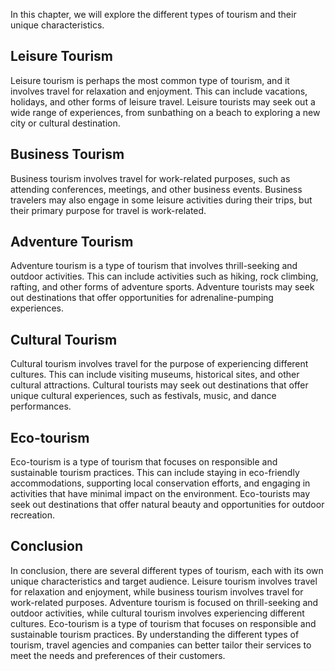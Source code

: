 
In this chapter, we will explore the different types of tourism and their unique characteristics.

Leisure Tourism
---------------

Leisure tourism is perhaps the most common type of tourism, and it involves travel for relaxation and enjoyment. This can include vacations, holidays, and other forms of leisure travel. Leisure tourists may seek out a wide range of experiences, from sunbathing on a beach to exploring a new city or cultural destination.

Business Tourism
----------------

Business tourism involves travel for work-related purposes, such as attending conferences, meetings, and other business events. Business travelers may also engage in some leisure activities during their trips, but their primary purpose for travel is work-related.

Adventure Tourism
-----------------

Adventure tourism is a type of tourism that involves thrill-seeking and outdoor activities. This can include activities such as hiking, rock climbing, rafting, and other forms of adventure sports. Adventure tourists may seek out destinations that offer opportunities for adrenaline-pumping experiences.

Cultural Tourism
----------------

Cultural tourism involves travel for the purpose of experiencing different cultures. This can include visiting museums, historical sites, and other cultural attractions. Cultural tourists may seek out destinations that offer unique cultural experiences, such as festivals, music, and dance performances.

Eco-tourism
-----------

Eco-tourism is a type of tourism that focuses on responsible and sustainable tourism practices. This can include staying in eco-friendly accommodations, supporting local conservation efforts, and engaging in activities that have minimal impact on the environment. Eco-tourists may seek out destinations that offer natural beauty and opportunities for outdoor recreation.

Conclusion
----------

In conclusion, there are several different types of tourism, each with its own unique characteristics and target audience. Leisure tourism involves travel for relaxation and enjoyment, while business tourism involves travel for work-related purposes. Adventure tourism is focused on thrill-seeking and outdoor activities, while cultural tourism involves experiencing different cultures. Eco-tourism is a type of tourism that focuses on responsible and sustainable tourism practices. By understanding the different types of tourism, travel agencies and companies can better tailor their services to meet the needs and preferences of their customers.

